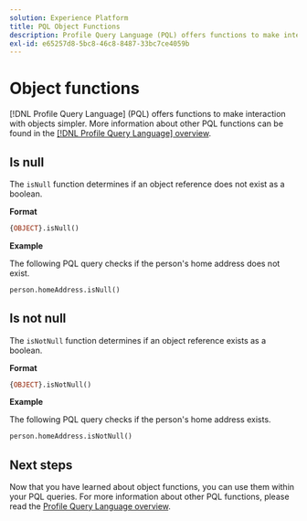 ```yaml
---
solution: Experience Platform
title: PQL Object Functions
description: Profile Query Language (PQL) offers functions to make interaction with objects simpler.
exl-id: e65257d8-5bc8-46c8-8487-33bc7ce4059b
---
```

# Object functions

[!DNL Profile Query Language] (PQL) offers functions to make interaction with objects simpler. More information about other PQL functions can be found in the [[!DNL Profile Query Language] overview](./overview.md).

## Is null

The `isNull` function determines if an object reference does not exist as a boolean.

**Format**

```sql
{OBJECT}.isNull()
```

**Example**

The following PQL query checks if the person's home address does not exist.

```sql
person.homeAddress.isNull()
```

## Is not null

The `isNotNull` function determines if an object reference exists as a boolean.

**Format**

```sql
{OBJECT}.isNotNull()
```

**Example**

The following PQL query checks if the person's home address exists.

```sql
person.homeAddress.isNotNull()
```

## Next steps

Now that you have learned about object functions, you can use them within your PQL queries. For more information about other PQL functions, please read the [Profile Query Language overview](./overview.md).
